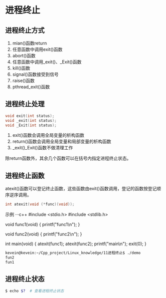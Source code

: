 # 进程终止
## 进程终止方式
1. mian()函数return
2. 任意函数中调用exit()函数
3. abort()函数
4. 任意函数中调用_exit()、_Exit()函数
5. kill()函数
6. signal()函数接受到信号
7. raise()函数
8. pthread_exit()函数

## 进程终止处理
```c++
void exit(int status);
void _exit(int status);
void _Exit(int status);
```

1. exit()函数会调用全局变量的析构函数
2. return()函数会调用全局变量和局部变量的析构函数
3. _exit()\_Exit()函数不做清理工作

除return函数外，其余几个函数可以在括号内指定进程终止状态。

## 进程终止函数
atexit()函数可以登记终止函数，这些函数由exit()函数调用，登记的函数按登记顺序逆序调用。
```c++
int atexit(void (*func)(void));
```

示例
···c++
#include <stdio.h>
#include <stdlib.h>

void func1(void)
{
    printf("func1\n");
}

void func2(void)
{
    printf("func2\n");
}

int main(void)
{
    atexit(func1);
    atexit(func2);
    printf("main\n");
    exit(0);
}

```bash
kevein@kevein:~/Cpp_project/Linux_knowledge/11进程终止$ ./demo
fun2
fun1
```

## 进程终止状态

```bash
$ echo $?  # 查看进程终止状态
```



